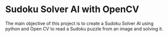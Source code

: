 # Sudoku Solver AI with OpenCV
The main objective of this project is to create a Sudoku Solver AI using python and Open CV to read a Sudoku puzzle from an image and solving it.
